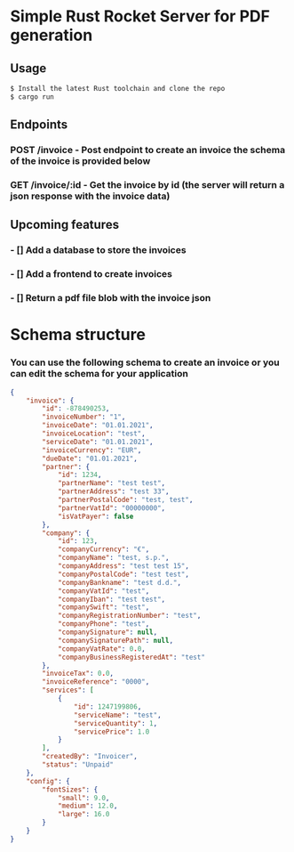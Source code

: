 # Simple Rust Rocket Server for PDF generation

## Usage

```bash
$ Install the latest Rust toolchain and clone the repo
$ cargo run
```

## Endpoints

### POST /invoice - Post endpoint to create an invoice the schema of the invoice is provided below
### GET /invoice/:id - Get the invoice by id (the server will return a json response with the invoice data)

## Upcoming features
### - [] Add a database to store the invoices
### - [] Add a frontend to create invoices
### - [] Return a pdf file blob with the invoice json
# Schema structure
### You can use the following schema to create an invoice or you can edit the schema for your application

```json
{
	"invoice": {
		"id": -878490253,
		"invoiceNumber": "1",
		"invoiceDate": "01.01.2021",
		"invoiceLocation": "test",
		"serviceDate": "01.01.2021",
		"invoiceCurrency": "EUR",
		"dueDate": "01.01.2021",
		"partner": {
			"id": 1234,
			"partnerName": "test test",
			"partnerAddress": "test 33",
			"partnerPostalCode": "test, test",
			"partnerVatId": "00000000",
			"isVatPayer": false
		},
		"company": {
			"id": 123,
			"companyCurrency": "€",
			"companyName": "test, s.p.",
			"companyAddress": "test test 15",
			"companyPostalCode": "test test",
			"companyBankname": "test d.d.",
			"companyVatId": "test",
			"companyIban": "test test",
			"companySwift": "test",
			"companyRegistrationNumber": "test",
			"companyPhone": "test",
			"companySignature": null,
			"companySignaturePath": null,
			"companyVatRate": 0.0,
			"companyBusinessRegisteredAt": "test"
		},
		"invoiceTax": 0.0,
		"invoiceReference": "0000",
		"services": [
			{
				"id": 1247199806,
				"serviceName": "test",
				"serviceQuantity": 1,
				"servicePrice": 1.0
			}
		],
		"createdBy": "Invoicer",
		"status": "Unpaid"
	},
	"config": {
		"fontSizes": {
			"small": 9.0,
			"medium": 12.0,
			"large": 16.0
		}
	}
} 
```